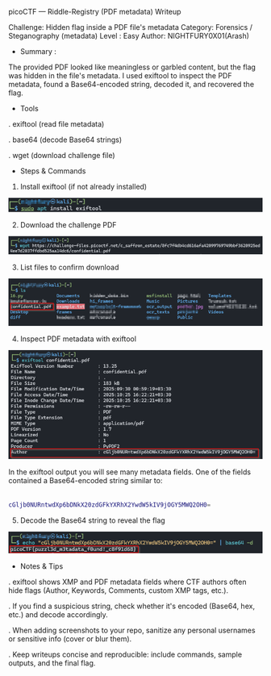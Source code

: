 picoCTF — Riddle-Registry (PDF metadata) Writeup

Challenge: Hidden flag inside a PDF file's metadata
Category: Forensics / Steganography (metadata)
Level : Easy
Author: NIGHTFURY0X01(Arash)

+ Summary : 

The provided PDF looked like meaningless or garbled content, but the flag was hidden in the file's metadata. I used exiftool to inspect the PDF metadata, found a Base64-encoded string, decoded it, and recovered the flag.

+ Tools

. exiftool (read file metadata)

. base64 (decode Base64 strings)

. wget (download challenge file)

+ Steps & Commands

1. Install exiftool (if not already installed)

![Step 1](images/1.png)

2. Download the challenge PDF

![Step 2](images/2.png)

3. List files to confirm download

![Step 3](images/3.png)


4. Inspect PDF metadata with exiftool

![Step 4](images/4.png)


In the exiftool output you will see many metadata fields. One of the fields contained a Base64-encoded string similar to:

```bash 

cGljb0NURntwdXp6bDNkX20zdGFkYXRhX2YwdW5kIV9jOGY5MWQ2OH0=

```


5. Decode the Base64 string to reveal the flag


![Step 5](images/5.png)

+ Notes & Tips

. exiftool shows XMP and PDF metadata fields where CTF authors often hide flags (Author, Keywords, Comments, custom XMP tags, etc.).

. If you find a suspicious string, check whether it's encoded (Base64, hex, etc.) and decode accordingly.

. When adding screenshots to your repo, sanitize any personal usernames or sensitive info (cover or blur them).

. Keep writeups concise and reproducible: include commands, sample outputs, and the final flag.

